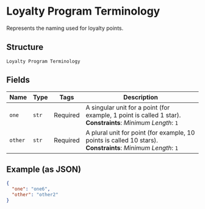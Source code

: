 
# Loyalty Program Terminology

Represents the naming used for loyalty points.

## Structure

`Loyalty Program Terminology`

## Fields

| Name | Type | Tags | Description |
|  --- | --- | --- | --- |
| `one` | `str` | Required | A singular unit for a point (for example, 1 point is called 1 star).<br>**Constraints**: *Minimum Length*: `1` |
| `other` | `str` | Required | A plural unit for point (for example, 10 points is called 10 stars).<br>**Constraints**: *Minimum Length*: `1` |

## Example (as JSON)

```json
{
  "one": "one6",
  "other": "other2"
}
```

